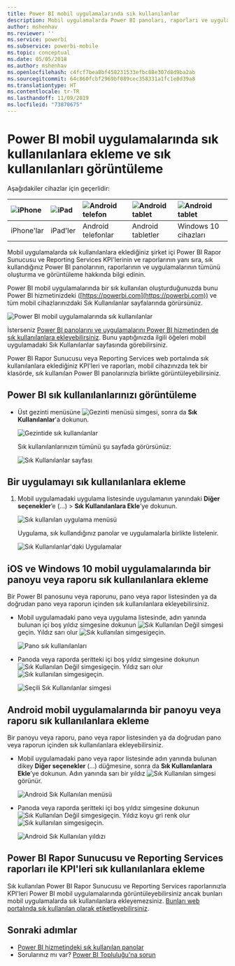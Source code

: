 ```yaml
---
title: Power BI mobil uygulamalarında sık kullanılanlar
description: Mobil uygulamalarda Power BI panoları, raporları ve uygulamalarının yanı sıra Power BI Rapor Sunucusu ile Reporting Services raporlarını ve KPI'leri sık kullanılanlara ekleme ve eklediğiniz girişleri görüntüleme hakkında bilgi edinin.
author: mshenhav
ms.reviewer: ''
ms.service: powerbi
ms.subservice: powerbi-mobile
ms.topic: conceptual
ms.date: 05/05/2018
ms.author: mshenhav
ms.openlocfilehash: c4fcf7bea8bf458231533efbc88e307d8d9ba2ab
ms.sourcegitcommit: 64c860fcbf2969bf089cec358331a1fc1e0d39a8
ms.translationtype: HT
ms.contentlocale: tr-TR
ms.lasthandoff: 11/09/2019
ms.locfileid: "73870675"
---
```

# <a name="make-and-view-favorites-in-the-power-bi-mobile-apps"></a>Power BI mobil uygulamalarında sık kullanılanlara ekleme ve sık kullanılanları görüntüleme
Aşağıdakiler cihazlar için geçerlidir:

| ![iPhone](./media/mobile-apps-favorites/iphone-logo-50-px.png) | ![iPad](./media/mobile-apps-favorites/ipad-logo-50-px.png) | ![Android telefon](./media/mobile-apps-favorites/android-phone-logo-50-px.png) | ![Android tablet](./media/mobile-apps-favorites/android-tablet-logo-50-px.png) | ![Android tablet](./media/mobile-apps-favorites/win-10-logo-50-px.png) |
|:--- |:--- |:--- |:--- |:--- |
| iPhone'lar |iPad'ler |Android telefonlar |Android tabletler |Windows 10 cihazları |

Mobil uygulamalarda sık kullanılanlara eklediğiniz şirket içi Power BI Rapor Sunucusu ve Reporting Services KPI'lerinin ve raporlarının yanı sıra, sık kullandığınız Power BI panolarının, raporlarının ve uygulamalarının tümünü oluşturma ve görüntüleme hakkında bilgi edinin.

Power BI mobil uygulamalarında bir sık kullanılan oluşturduğunuzda bunu Power BI hizmetinizdeki ([https://powerbi.com](https://powerbi.com)) ve tüm mobil cihazlarınızdaki Sık Kullanılanlar sayfalarında görürsünüz. 

![Power BI mobil uygulamalarında sık kullanılanlar](./media/mobile-apps-favorites/power-bi-android-favorites-reports.png)


İsterseniz [Power BI panolarını ve uygulamalarını Power BI hizmetinden de sık kullanılanlara ekleyebilirsiniz](../end-user-favorite.md). Bunu yaptığınızda ilgili öğeleri mobil uygulamadaki Sık Kullanılanlar sayfasında görebilirsiniz.

Power BI Rapor Sunucusu veya Reporting Services web portalında sık kullanılanlara eklediğiniz KPI'leri ve raporları, mobil cihazınızda tek bir klasörde, sık kullanılan Power BI panolarınızla birlikte görüntüleyebilirsiniz.

## <a name="view-your-power-bi-favorites"></a>Power BI sık kullanılanlarınızı görüntüleme
* Üst gezinti menüsüne ![Gezinti menüsü simgesi](./media/mobile-apps-favorites/power-bi-iphone-global-nav-button.png), sonra da **Sık Kullanılanlar**'a dokunun.
  
  ![Gezintide sık kullanılanlar](./media/mobile-apps-favorites/power-bi-ipad-faves-pbi-report-server.png)
  
  Sık kullanılanlarınızın tümünü şu sayfada görürsünüz:
  
  ![Sık Kullanılanlar sayfası](./media/mobile-apps-favorites/power-bi-ipad-favorites.png)

## <a name="make-an-app-a-favorite"></a>Bir uygulamayı sık kullanılanlara ekleme
1. Mobil uygulamadaki uygulama listesinde uygulamanın yanındaki **Diğer seçenekler**’e (...) > **Sık Kullanılanlara Ekle**’ye dokunun.
   
    ![Sık kullanılan uygulama menüsü](./media/mobile-apps-favorites/power-bi-android-favorite-app-ellipsis.png)
   
    Uygulama, sık kullandığınız panolar ve uygulamalarla birlikte listelenir.
   
    ![Sık Kullanılanlar'daki Uygulamalar](./media/mobile-apps-favorites/power-bi-android-favorite-apps.png)

## <a name="make-a-dashboard-or-report-a-favorite-in-the-ios-and-windows-10-mobile-apps"></a>iOS ve Windows 10 mobil uygulamalarında bir panoyu veya raporu sık kullanılanlara ekleme
Bir Power BI panosunu veya raporunu, pano veya rapor listesinden ya da doğrudan pano veya raporun içinden sık kullanılanlara ekleyebilirsiniz.

* Mobil uygulamadaki pano veya uygulama listesinde, adın yanında bulunan içi boş yıldız simgesine dokunun ![Sık Kullanılan Değil simgesi](./././media/mobile-apps-favorites/power-bi-mobile-not-favorite-icon.png)geçin. Yıldız sarı olur ![Sık kullanılan simgesi](./././media/mobile-apps-favorites/power-bi-mobile-yes-favorite-icon.png)geçin.
  
    ![Pano sık kullanılanları](./media/mobile-apps-favorites/power-bi-mobile-make-dashboard-favorite.png)
* Panoda veya raporda şeritteki içi boş yıldız simgesine dokunun ![Sık Kullanılan Değil simgesi](./././media/mobile-apps-favorites/power-bi-mobile-not-favorite-icon.png)geçin. Yıldız sarı olur ![Sık kullanılan simgesi](./././media/mobile-apps-favorites/power-bi-mobile-yes-favorite-icon.png)geçin.
  
    ![Seçili Sık Kullanılanlar simgesi](./media/mobile-apps-favorites/power-bi-mobile-favorite-selected.png)

## <a name="make-a-dashboard-or-report-a-favorite-in-the-android-mobile-apps"></a>Android mobil uygulamalarında bir panoyu veya raporu sık kullanılanlara ekleme
Bir panoyu veya raporu, pano veya rapor listesinden ya da doğrudan pano veya raporun içinden sık kullanılanlara ekleyebilirsiniz.

* Mobil uygulamadaki pano veya rapor listesinde adın yanında bulunan dikey **Diğer seçenekler** (...) düğmesine, sonra da **Sık Kullanılanlara Ekle**’ye dokunun. Adın yanında sarı bir yıldız ![Sık Kullanılan simgesi](./././media/mobile-apps-favorites/power-bi-mobile-yes-favorite-icon.png) görünür.
  
    ![Android Sık Kullanılan menüsü](./media/mobile-apps-favorites/power-bi-android-make-favorite.png)
* Panoda veya raporda şeritteki içi boş yıldız simgesine dokunun ![Sık Kullanılan Değil simgesi](./././media/mobile-apps-favorites/power-bi-mobile-not-favorite-icon.png)geçin. Yıldız koyu gri renk olur ![Sık kullanılan simgesi](./media/mobile-apps-favorites/power-bi-android-favorite-icon.png)geçin.
  
    ![Android Sık Kullanılan yıldızı](./media/mobile-apps-favorites/power-bi-android-favorite-in-dashboard.png)

## <a name="make-favorite-power-bi-report-server-and-reporting-services-reports-and-kpis"></a>Power BI Rapor Sunucusu ve Reporting Services raporları ile KPI'leri sık kullanılanlara ekleme
Sık kullanılan Power BI Rapor Sunucusu ve Reporting Services raporlarınızla KPI'leri Power BI mobil uygulamalarında görüntüleyebilirsiniz ancak bunları mobil uygulamalarda sık kullanılanlara ekleyemezsiniz. [Bunları web portalında sık kullanılan olarak etiketleyebilirsiniz](../../report-server/tutorial-explore-report-server-web-portal.md#tag-your-favorites). 

## <a name="next-steps"></a>Sonraki adımlar
* [Power BI hizmetindeki sık kullanılan panolar](../end-user-favorite.md) 
* Sorularınız mı var? [Power BI Topluluğu'na sorun](https://community.powerbi.com/)

